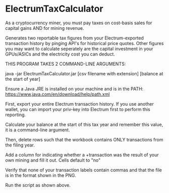 # ElectrumTaxCalculator
As a cryptocurrency miner, you must pay taxes on cost-basis sales for capital gains AND for mining revenue.

Generates two reportable tax figures from your Electrum-exported transaction history by pinging API's for historical price quotes.
Other figures you may want to calculate seperately are the capital investment in your GPUs/ASICs and the electricity cost you can deduct.

THIS PROGRAM TAKES 2 COMMAND-LINE ARGUMENTS:

java -jar ElectrumTaxCalculator.jar [csv filename with extension] [balance at the start of year]

Ensure a Java JRE is installed on your machine and is in the PATH: https://www.java.com/en/download/help/path.xml

First, export your entire Electrum transaction history. If you use another wallet, you can import your priv-key into Electrum first to perform this reporting.

Calculate your balance at the start of this tax year and remember this value, it is a command-line argument.

Then, delete rows such that the workbook contains ONLY transactions from the filing year.

Add a column for indicating whether a +transaction was the result of your own mining and fill it out. Cells default to "no"

Verify that none of your transaction labels contain commas and that the file is in the format shown in the PNG.

Run the script as shown above.
